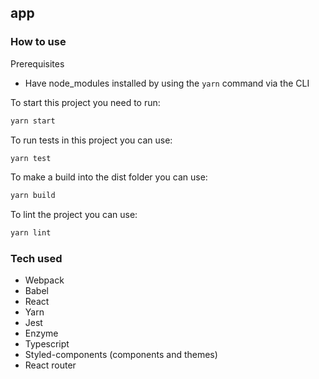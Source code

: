 ## app 
### How to use
Prerequisites
- Have node_modules installed by using the `yarn` command via the CLI

To start this project you need to run:
```js
yarn start
```

To run tests in this project you can use:
```js
yarn test
```

To make a build into the dist folder you can use:
```js
yarn build
```

To lint the project you can use: 
```js
yarn lint
```
### Tech used
- Webpack
- Babel
- React
- Yarn
- Jest
- Enzyme
- Typescript
- Styled-components (components and themes)
- React router
